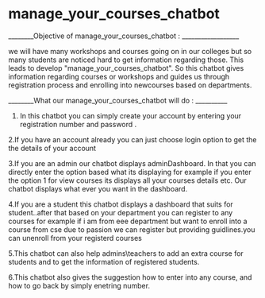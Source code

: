 # manage_your_courses_chatbot

  ________Objective of manage_your_courses_chatbot : __________________
             
   we will have many workshops and courses going on in our colleges but so many students are noticed hard to get information regarding those. This leads to develop "manage_your_courses_chatbot". So this chatbot gives information regarding courses or workshops and guides us through registration process and enrolling into newcourses based on departments.
   
   ________What our manage_your_courses_chatbot will do : __________
   
  1. In this chatbot you can simply create your account by entering your registration number and password .
   
   2.If you have an account already you can just choose login option to get the the details of your account
   
   3.If you are an admin our chatbot displays adminDashboard. In that you can directly enter the option based what its displaying for          example if you enter the option 1 for view courses its displays all your courses details etc. Our chatbot displays what ever you want      in the dashboard.
   
   4.If you are a student this chatbot displays a dashboard that suits for student..after that based on your department you can register        to any courses for example if i am from eee department  but want to enroll into a course from cse due to passion we can register but      providing guidlines.you can unenroll from your registerd courses
   
   5.This chatbot can also help admins\teachers to add an extra course for students and to get the information of registered students.
   
   6.This chatbot also gives the suggestion how to enter into any course, and how to go back by simply enetring number.
